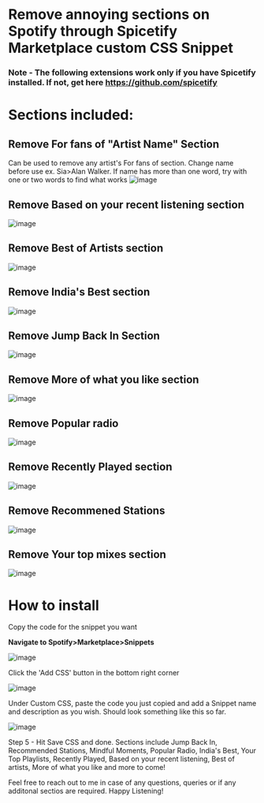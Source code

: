 # **Remove annoying sections on Spotify through Spicetify Marketplace custom CSS Snippet**
### Note - The following extensions work only if you have Spicetify installed. If not, get here https://github.com/spicetify

# Sections included:
## Remove For fans of "Artist Name" Section

Can be used to remove any artist's For fans of section. Change name before use ex. Sia>Alan Walker.
If name has more than one word, try with one or two words to find what works
![image](https://github.com/user-attachments/assets/3f93f294-e100-4e98-befb-ba8fd57e4be9)
## Remove Based on your recent listening section
![image](https://github.com/user-attachments/assets/8b58983e-6c18-48bd-9245-30f2a5f296a1)
## Remove Best of Artists section
![image](https://github.com/user-attachments/assets/0ea117c9-43bb-4379-b915-bdb7c439d4ef)
## Remove India's Best section 
![image](https://github.com/user-attachments/assets/88a2fab5-61c1-4120-bb64-e0d35e9d5137)
## Remove Jump Back In Section
![image](https://github.com/user-attachments/assets/7bf40231-fd57-4863-bbc8-9a3fbb30d31a)
## Remove More of what you like section
![image](https://github.com/user-attachments/assets/180056bc-8eab-435e-9433-231d752398db)
## Remove Popular radio
![image](https://github.com/user-attachments/assets/df258aa1-e5dc-4ddd-8e76-8f06f2e40c9a)
## Remove Recently Played section
![image](https://github.com/user-attachments/assets/43aa2f04-c7bd-4962-b975-ec4bc3cc2d77)
## Remove Recommened Stations
![image](https://github.com/user-attachments/assets/11f65e2c-3033-4d9d-97e3-ee15e1d26585)
## Remove Your top mixes section 
![image](https://github.com/user-attachments/assets/8685c897-43ec-473e-9ede-d1ef2b2baf04)


# How to install

Copy the code for the snippet you want

**Navigate to Spotify>Marketplace>Snippets**

![image](https://github.com/user-attachments/assets/2decf258-2f0e-4e65-985e-d5f2ac483a8b)

Click the 'Add CSS' button in the bottom right corner

![image](https://github.com/user-attachments/assets/3c156d43-7c5b-4956-8f97-ae4794aae606)

Under Custom CSS, paste the code you just copied and add a Snippet name and description as you wish. Should look something like this so far.

![image](https://github.com/user-attachments/assets/074e4afa-732b-4927-aa11-2e0da0b2b2a0)


Step 5 - Hit Save CSS and done.
Sections include Jump Back In, Recommended Stations, Mindful Moments, Popular Radio, India's Best, Your Top Playlists, Recently Played, Based on your recent listening, Best of artists, More of what you like and more to come!


Feel free to reach out to me in case of any questions, queries or if any additonal sectios are required. Happy Listening! 
